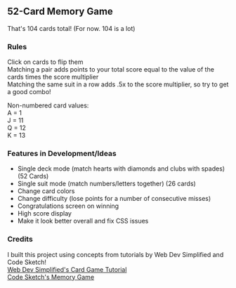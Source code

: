 ## 52-Card Memory Game
That's 104 cards total! (For now. 104 is a lot)

### Rules
Click on cards to flip them  
Matching a pair adds points to your total score equal to the value of the cards times the score multiplier    
Matching the same suit in a row adds .5x to the score multiplier, so try to get a good combo!  
  
Non-numbered card values:  
A = 1    
J = 11  
Q = 12  
K = 13  

### Features in Development/Ideas
- Single deck mode (match hearts with diamonds and clubs with spades) (52 Cards)
- Single suit mode (match numbers/letters together) (26 cards)
- Change card colors
- Change difficulty (lose points for a number of consecutive misses)
- Congratulations screen on winning
- High score display
- Make it look better overall and fix CSS issues

### Credits
I built this project using concepts from tutorials by Web Dev Simplified and Code Sketch!  
[Web Dev Simplified's Card Game Tutorial](https://youtu.be/NxRwIZWjLtE)  
[Code Sketch's Memory Game](https://www.youtube.com/watch?v=eMhiMsEC9Uk&list=PLLX1I3KXZ-YH-woTgiCfONMya39-Ty8qw&ab_channel=CodeSketch)
